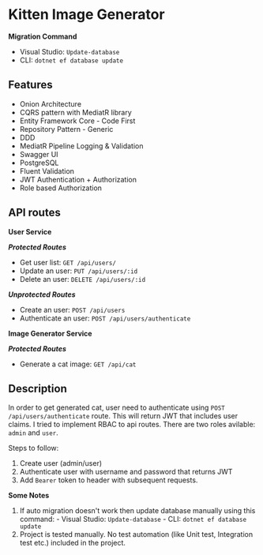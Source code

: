 # Kitten Image Generator

**Migration Command**
- Visual Studio: `Update-database`
- CLI: `dotnet ef database update`

## Features
- Onion Architecture
- CQRS pattern with MediatR library
- Entity Framework Core - Code First
- Repository Pattern - Generic
- DDD
- MediatR Pipeline Logging & Validation
- Swagger UI
- PostgreSQL
- Fluent Validation
- JWT Authentication + Authorization
- Role based Authorization


## API routes

**User Service**

***Protected Routes***

- Get user list: `GET /api/users/`
- Update an user: `PUT /api/users/:id`
- Delete an user: `DELETE /api/users/:id`

***Unprotected Routes***
- Create an user: `POST /api/users`
- Authenticate an user: `POST /api/users/authenticate`

**Image Generator Service**

***Protected Routes***
- Generate a cat image: `GET /api/cat`


## Description
In order to get generated cat, user need to authenticate using `POST /api/users/authenticate` route. This will return JWT that includes user claims. I tried to implement RBAC to api routes. There are two roles avilable: `admin` and `user`. 

Steps to follow:
1. Create user (admin/user)
2. Authenticate user with username and password that returns JWT
3. Add `Bearer` token to header with subsequent requests.

**Some Notes**
1. If auto migration doesn't work then update database manually using this command: 
        - Visual Studio: `Update-database`
        - CLI: `dotnet ef database update`
2. Project is tested manually. No test automation (like Unit test, Integration test etc.) included in the project.
